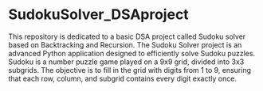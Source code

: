 # SudokuSolver_DSAproject
This repository is dedicated to a basic DSA project called Sudoku solver based on Backtracking and Recursion.
The Sudoku Solver project is an advanced Python application designed to efficiently solve Sudoku puzzles. Sudoku is a number puzzle game played on a 9x9 grid, divided into 3x3 subgrids. The objective is to fill in the grid with digits from 1 to 9, ensuring that each row, column, and subgrid contains every digit exactly once.
